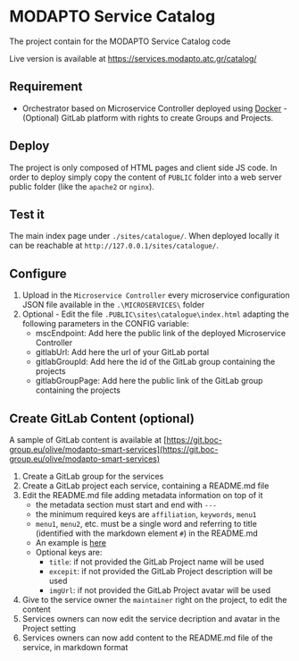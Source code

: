 # MODAPTO Service Catalog
The project contain for the MODAPTO Service Catalog code

Live version is available at https://services.modapto.atc.gr/catalog/

## Requirement
- Orchestrator based on Microservice Controller deployed using [Docker](https://github.com/Modapto/orchestrator)
-(Optional) GitLab platform with rights to create Groups and Projects.

## Deploy
The project is only composed of HTML pages and client side JS code. In order to deploy simply copy the content of `PUBLIC` folder into a web server public folder (like the `apache2` or `nginx`).

## Test it

The main index page under `./sites/catalogue/`.
When deployed locally it can be reachable at `http://127.0.0.1/sites/catalogue/`.

## Configure
1) Upload in the `Microservice Controller` every microservice configuration JSON file available in the `.\MICROSERVICES\` folder
2) Optional - Edit the file `.PUBLIC\sites\catalogue\index.html` adapting the following parameters in the CONFIG variable:
    - mscEndpoint: Add here the public link of the deployed Microservice Controller
    - gitlabUrl: Add here the url of your GitLab portal
    - gitlabGroupId: Add here the id of the GitLab group containing the projects
    - gitlabGroupPage: Add here the public link of the GitLab group containing the projects

## Create GitLab Content (optional)
A sample of GitLab content is available at [https://git.boc-group.eu/olive/modapto-smart-services](https://git.boc-group.eu/olive/modapto-smart-services)

1) Create a GitLab group for the services
2) Create a GitLab project each service, containing a README.md file
3) Edit the README.md file adding metadata information on top of it
    - the metadata section must start and end with `---`
    - the minimum required keys are `affiliation`, `keywords`, `menu1`
    - `menu1`, `menu2`, etc. must be a single word and referring to title (identified with the markdown element `#`) in the README.md
    - An example is [here](https://git.boc-group.eu/olive/modapto-smart-services/sample-smart-service-1/-/blob/main/README.md)
    - Optional keys are:
      - `title`: if not provided the GitLab Project name will be used
      - `excepit`: if not provided the GitLab Project description will be used
      - `imgUrl`: if not provided the GitLab Project avatar will be used
4) Give to the service owner the `maintainer` right on the project, to edit the content
5) Services owners can now edit the service decription and avatar in the Project setting
6) Services owners can now add content to the README.md file of the service, in markdown format